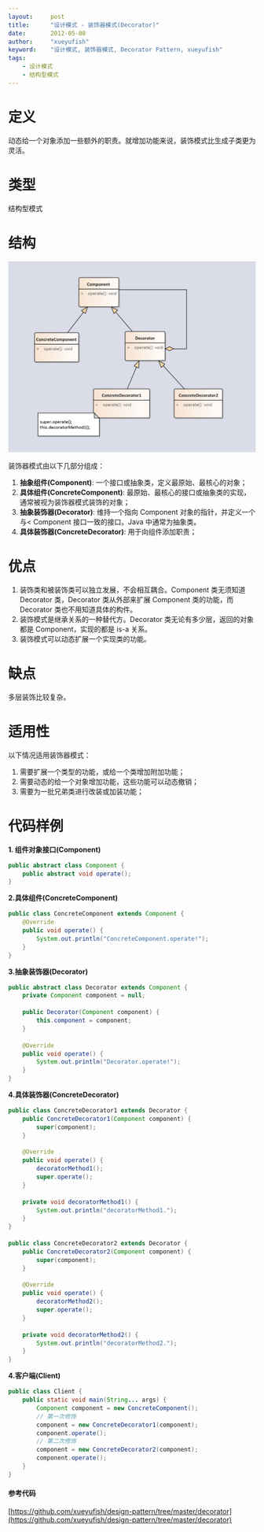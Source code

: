 ```yaml
---
layout:     post
title:      "设计模式 - 装饰器模式(Decorator)"
date:       2012-05-08
author:     "xueyufish"
keyword:    "设计模式, 装饰器模式, Decorator Pattern, xueyufish"
tags:
    - 设计模式
    - 结构型模式
---
```


# 定义
动态给一个对象添加一些额外的职责。就增加功能来说，装饰模式比生成子类更为灵活。

# 类型
结构型模式

# 结构

![装饰器结构](/assets/attachment/design-pattern/68af332773f45dc1447601343535f646.png)

装饰器模式由以下几部分组成：

1. **抽象组件(Component)**: 一个接口或抽象类，定义最原始、最核心的对象；
2. **具体组件(ConcreteComponent)**: 最原始、最核心的接口或抽象类的实现，通常被视为装饰器模式装饰的对象；
3. **抽象装饰器(Decorator)**: 维持一个指向 Component 对象的指针，并定义一个与< Component 接口一致的接口。Java 中通常为抽象类。
4. **具体装饰器(ConcreteDecorator)**: 用于向组件添加职责；

# 优点
1. 装饰类和被装饰类可以独立发展，不会相互耦合。Component 类无须知道 Decorator 类，Decorator 类从外部来扩展 Component 类的功能，而 Decorator 类也不用知道具体的构件。
2. 装饰模式是继承关系的一种替代方。Decorator 类无论有多少层，返回的对象都是 Component，实现的都是 is-a 关系。
3. 装饰模式可以动态扩展一个实现类的功能。

# 缺点
多层装饰比较复杂。

# 适用性

以下情况适用装饰器模式：

1. 需要扩展一个类型的功能，或给一个类增加附加功能；
2. 需要动态的给一个对象增加功能，这些功能可以动态撤销；
3. 需要为一批兄弟类进行改装或加装功能；

# 代码样例
**1. 组件对象接口(Component)**
```java
public abstract class Component {
    public abstract void operate();
}
```

**2.具体组件(ConcreteComponent)**
```java
public class ConcreteComponent extends Component {
    @Override
    public void operate() {
        System.out.println("ConcreteComponent.operate!");
    }
}
```

**3.抽象装饰器(Decorator)**
```java
public abstract class Decorator extends Component {
    private Component component = null;

    public Decorator(Component component) {
        this.component = component;
    }

    @Override
    public void operate() {
        System.out.println("Decorator.operate!");
    }
}
```

**4.具体装饰器(ConcreteDecorator)**
```java
public class ConcreteDecorator1 extends Decorator {
    public ConcreteDecorator1(Component component) {
        super(component);
    }

    @Override
    public void operate() {
        decoratorMethod1();
        super.operate();
    }

    private void decoratorMethod1() {
        System.out.println("decoratorMethod1.");
    }
}

public class ConcreteDecorator2 extends Decorator {
    public ConcreteDecorator2(Component component) {
        super(component);
    }

    @Override
    public void operate() {
        decoratorMethod2();
        super.operate();
    }

    private void decoratorMethod2() {
        System.out.println("decoratorMethod2.");
    }
}
```

**4.客户端(Client)**
```java
public class Client {
    public static void main(String... args) {
        Component component = new ConcreteComponent();
        // 第一次修饰
        component = new ConcreteDecorator1(component);
        component.operate();
        // 第二次修饰
        component = new ConcreteDecorator2(component);
        component.operate();
    }
}
```

#### 参考代码
[https://github.com/xueyufish/design-pattern/tree/master/decorator](https://github.com/xueyufish/design-pattern/tree/master/decorator)